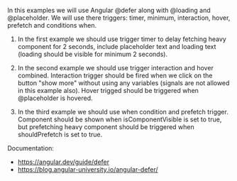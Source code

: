 In this examples we will use Angular @defer along with @loading and @placeholder. We will use there triggers: timer, minimum, interaction, hover, prefetch and conditions when.

1. In the first example we should use trigger timer to delay fetching heavy component for 2 seconds, include placeholder text and loading text (loading should be visible for minimum 2 seconds).

2. In the second example we should use trigger interaction and hover combined. Interaction trigger should be fired when we click on the button "show more" without using any variables (signals are not allowed in this example also). Hover trigged should be triggered when @placeholder is hovered.

3. In the third example we should use when condition and prefetch trigger. Component should be shown when isComponentVisible is set to true, but prefetching heavy component should be triggered when shouldPrefetch is set to true.

Documentation:

- https://angular.dev/guide/defer
- https://blog.angular-university.io/angular-defer/
